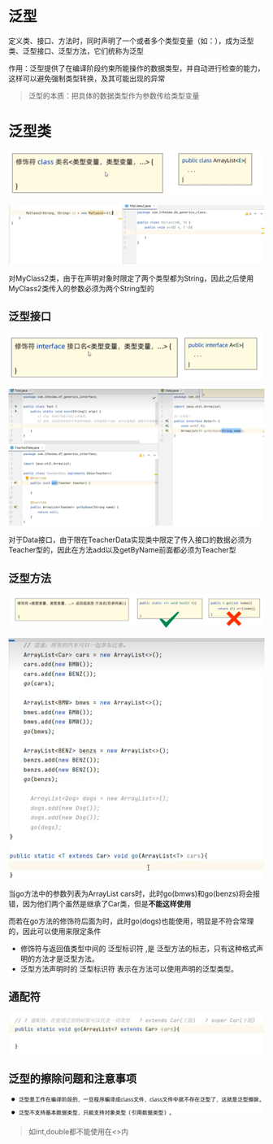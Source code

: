 # 泛型

定义类、接口、方法时，同时声明了一个或者多个类型变量（如：<E>），成为泛型类、泛型接口、泛型方法，它们统称为泛型

作用：泛型提供了在编译阶段约束所能操作的数据类型，并自动进行检查的能力，这样可以避免强制类型转换，及其可能出现的异常

>泛型的本质：把具体的数据类型作为参数传给类型变量

# 泛型类

![](images/2024-03-18-21-26-15.png)

![](images/2024-03-18-21-29-09.png)

对MyClass2类，由于在声明对象时限定了两个类型都为String，因此之后使用MyClass2类传入的参数必须为两个String型的

## 泛型接口

![](images/2024-03-18-21-30-42.png)

![](images/2024-03-18-21-31-23.png)

对于Data接口，由于限在TeacherData实现类中限定了传入接口的数据必须为Teacher型的，因此在方法add以及getByName前面都必须为Teacher型

## 泛型方法

![](images/2024-03-18-21-34-01.png)

![](images/2024-03-18-21-39-47.png)

当go方法中的参数列表为ArrayList<Car> cars时，此时go(bmws)和go(benzs)将会报错，因为他们两个虽然是继承了Car类，但是**不能这样使用**

而若在go方法的修饰符后面为<T>时，此时go(dogs)也能使用，明显是不符合常理的，因此可以使用<T extends Car>来限定条件

* 修饰符与返回值类型中间的 泛型标识符 <T>,是 泛型方法的标志，只有这种格式声明的方法才是泛型方法。
* 泛型方法声明时的 泛型标识符 <T> 表示在方法可以使用声明的泛型类型。

## 通配符

![](images/2024-03-18-21-43-55.png)

## 泛型的擦除问题和注意事项

![](images/2024-03-18-21-49-44.png)

>如int,double都不能使用在<>内



